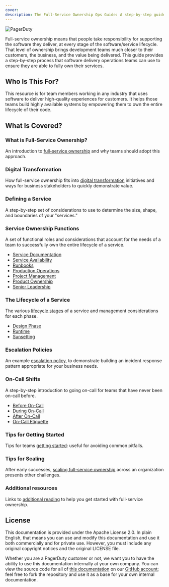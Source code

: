 ```yaml
---
cover:
description: The Full-Service Ownership Ops Guide: A step-by-step guide for teams that want to fully own their services in production.
---
```

![PagerDuty](../assets/img/headers/FSO-Home.png)

Full-service ownership means that people take responsibility for supporting the software they deliver, at every stage of the software/service lifecycle. That level of ownership brings development teams much closer to their customers, the business, and the value being delivered. This guide provides a step-by-step process that software delivery operations teams can use to ensure they are able to fully own their services.

## Who Is This For?
This resource is for team members working in any industry that uses software to deliver high-quality experiences for customers. It helps those teams build highly available systems by empowering them to own the entire lifecycle of their code.

## What Is Covered?
### What is Full-Service Ownership?
An introduction to [full-service ownership](introduction.md) and why teams should adopt this approach.

### Digital Transformation
How full-service ownership fits into [digital transformation](digital_transformation.md) initiatives and ways for business stakeholders to quickly demonstrate value.

### Defining a Service
A step-by-step set of considerations to use to determine the size, shape, and boundaries of your "services."

### Service Ownership Functions
A set of functional roles and considerations that account for the needs of a team to successfully own the entire lifecycle of a service.

- [Service Documentation](functions.md#service-documentation)
- [Service Availability](functions.md#service-availability)
- [Runbooks](functions.md#runbooks)
- [Production Operations](functions.md#production-operations)
- [Project Management](functions.md#project-management)
- [Product Ownership](functions.md#product-ownership)
- [Senior Leadership](functions.md#senior-leadership)

### The Lifecycle of a Service
The various [lifecycle stages](lifecycle.md) of a service and management considerations for each phase.

- [Design Phase](lifecycle#design-phase)
- [Runtime](lifecycle#runtime)
- [Sunsetting](lifecycle#sunsetting)

### Escalation Policies
An example [escalation policy](escalations.md), to demonstrate building an incident response pattern appropriate for your business needs.

### On-Call Shifts
A step-by-step introduction to going on-call for teams that have never been on-call before.

- [Before On-Call](on-call.md#before-going-on-call)
- [During On-Call](on-call.md#during-on-call)
- [After On-Call](on-call.md#after-on-call)
- [On-Call Etiquette](on-call.md#on-call-etiquette)

### Tips for Getting Started
Tips for teams [getting started](getting_started.md): useful for avoiding common pitfalls.

### Tips for Scaling
After early successes, [scaling full-service ownership](scaling.md) across an organization presents other challenges.

### Additional resources
Links to [additional reading](resources.md) to help you get started with full-service ownership.

## License
This documentation is provided under the Apache License 2.0. In plain English, that means you can use and modify this documentation and use it both commercially and for private use. However, you must include any original copyright notices and the original LICENSE file.

Whether you are a PagerDuty customer or not, we want you to have the ability to use this documentation internally at your own company. You can view the source code for all of [this documentation](https://github.com/PagerDuty/full-service-ownership-docs) on our [GitHub account](https://github.com/PagerDuty); feel free to fork the repository and use it as a base for your own internal documentation.
